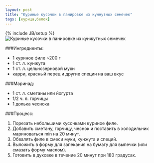 ```yaml
---
layout: post
title: "Куриные кусочки в панировке из кунжутных семечек"
tags: [курица,белок]
---
```

{% include JB/setup %}
![Куриные кусочки в панировке из кунжутных семечек](http://a.aboo.ru/a/IMG_5595.JPG)

###Ингредиенты:
- 1 куриное филе ~200 г
- 1 ст. л. кунжута
- 1 ст. л. цельнозерновой муки
- карри, красный перец и другие специи на ваш вкус

###Маринад: 
- 1 ст. л. сметаны или йогурта
- 1/2 ч. л. горчицы
- 1 долька чеснока

###Процесс:
1. Порезать небольшими кусочками куриное филе.
2. Добавить сметану, горчицу, чеснок и поставить в холодильник мариноваться min на 20 минут.
3. Обвалять филе в смеси муки, кунжута и специй.
4. Выложить в форму для запекания на бумагу для выпечки (или смазать форму маслом).
5. Готовить в духовке в течение 20 минут при 180 градусах.